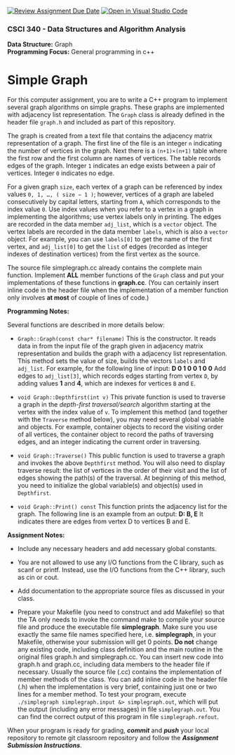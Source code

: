 [![Review Assignment Due Date](https://classroom.github.com/assets/deadline-readme-button-24ddc0f5d75046c5622901739e7c5dd533143b0c8e959d652212380cedb1ea36.svg)](https://classroom.github.com/a/H4z-q7Zl)
[![Open in Visual Studio Code](https://classroom.github.com/assets/open-in-vscode-718a45dd9cf7e7f842a935f5ebbe5719a5e09af4491e668f4dbf3b35d5cca122.svg)](https://classroom.github.com/online_ide?assignment_repo_id=13124712&assignment_repo_type=AssignmentRepo)
### CSCI 340 - Data Structures and Algorithm Analysis

**Data Structure:**  Graph <BR>
**Programming Focus:** General programming in c++

# Simple Graph

For this computer assignment, you are to write a C++ program to implement several graph algorithms on simple graphs. These graphs are implemented with adjacency list representation. The `Graph` class is already defined in the header file `graph.h` and included as part of this repository.

The graph is created from a text file that contains the adjacency matrix representation of a graph. The first line of the file is an integer `n` indicating the number of vertices in the graph. Next there is a `(n+1)×(n+1)` table where the first row and the first column are names of vertices. The table records edges of the graph. Integer `1` indicates an edge exists between a pair of vertices. Integer `0` indicates no edge.

For a given graph `size`, each vertex of a graph can be referenced by index values `0, 1, …, ( size − 1 )`; however, vertices of a graph are labeled consecutively by capital letters, starting from `A`, which corresponds to the index value `0`. Use index values when you refer to a vertex in a graph in implementing the algorithms; use vertex labels only in printing. The edges are recorded in the data member `adj_list`, which is a `vector` object. The vertex labels are recorded in the data member `labels`, which is also a `vector` object. For example, you can use `labels[0]` to get the name of the first vertex, and `adj_list[0]` to get the `list` of edges (recorded as integer indexes of destination vertices) from the first vertex as the source.

The source file simplegraph.cc already contains the complete main function. Implement **ALL** member functions of the `Graph` class and put your implementations of these functions in **graph.cc**. (You can certainly insert inline code in the header file when the implementation of a member function only involves **at most** of couple of lines of code.)

**Programming Notes:**

Several functions are described in more details below:

- `Graph::Graph(const char* filename)` This is the constructor. It reads data in from the input file of the graph given in adjacency matrix representation and builds the graph with a adjacency list representation. This method sets the value of size, builds the vectors `labels` and `adj_list`. For example, for the following line of input: **D       0       1       0       0       1       0       0**
Add edges to `adj_list[3]`, which records edges starting from vertex `D`, by adding values **1** and **4**, which are indexes for vertices `B` and `E`.

- `void Graph::Depthfirst(int v)` This private function is used to traverse a graph in the *depth-first traversal/search* algorithm starting at the vertex with the index value of `v`. To implement this method (and together with the `Traverse` method below), you may need several global variable and objects. For example, container objects to record the visiting order of all vertices, the container object to record the paths of traversing edges, and an integer indicating the current order in traversing.

- `void Graph::Traverse()` This public function is used to traverse a graph and invokes the above `Depthfirst` method. You will also need to display traverse result: the list of vertices in the order of their visit and the list of edges showing the path(s) of the traversal. At beginning of this method, you need to initialize the global variable(s) and object(s) used in `Depthfirst`.

- `void Graph::Print() const` This function prints the adjacency list for the graph. The following line is an example from an output: **D: B, E** It indicates there are edges from vertex D to vertices B and E.

**Assignment Notes:**

- Include any necessary headers and add necessary global constants.

- You are not allowed to use any I/O functions from the C library, such as scanf or printf. Instead, use the I/O functions from the C++ library, such as cin or cout.

- Add documentation to the appropriate source files as discussed in your class.

- Prepare your Makefile (you need to construct and add Makefile) so that the TA only needs to invoke the command make to compile your source file and produce the executable file **simplegraph**. Make sure you use exactly the same file names specified here, i.e. **simplegraph**, in your Makefile, otherwise your submission will get 0 points. **Do not** change any existing code, including class definition and the main routine in the original files graph.h and simplegraph.cc.  You can insert new code into graph.h and graph.cc, including data members to the header file if necessary. Usually the source file (.cc) contains the implementation of member methods of the class. You can add inline code in the header file (.h) when the implementation is very brief, containing just one or two lines for a member method. To test your program, execute `./simplegraph simplegraph.input &> simplegraph.out`, which will put the output (including any error messages) in file `simplegraph.out`. You can find the correct output of this program in file `simplegraph.refout`.

When your program is ready for grading, ***commit*** and ***push*** your local repository to remote git classroom repository and follow the _**Assignment Submission Instructions**_.
